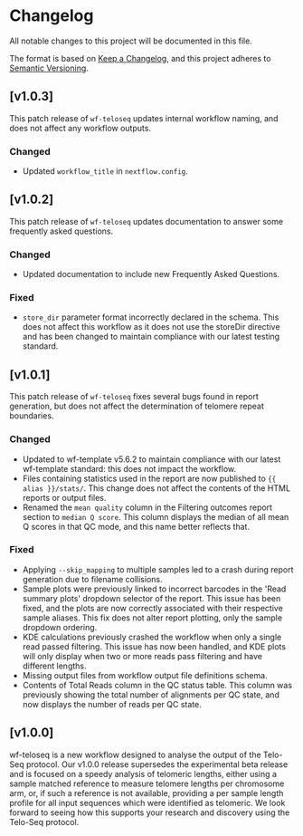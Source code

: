 # Changelog

All notable changes to this project will be documented in this file.

The format is based on [Keep a Changelog](https://keepachangelog.com/en/1.1.0/),
and this project adheres to [Semantic Versioning](https://semver.org/spec/v2.0.0.html).

## [v1.0.3]
This patch release of `wf-teloseq` updates internal workflow naming, and does not affect any workflow outputs.
### Changed
- Updated `workflow_title` in `nextflow.config`.

## [v1.0.2]
This patch release of `wf-teloseq` updates documentation to answer some frequently asked questions.

### Changed
- Updated documentation to include new Frequently Asked Questions.
### Fixed
- `store_dir` parameter format incorrectly declared in the schema. This does not affect this workflow as it does not use the storeDir directive and has been changed to maintain compliance with our latest testing standard.

## [v1.0.1]
This patch release of `wf-teloseq` fixes several bugs found in report generation, but does not affect the determination of telomere repeat boundaries.

### Changed
- Updated to wf-template v5.6.2 to maintain compliance with our latest wf-template standard: this does not impact the workflow.
- Files containing statistics used in the report are now published to `{{ alias }}/stats/`. This change does not affect the contents of the HTML reports or output files.
- Renamed the `mean quality` column in the Filtering outcomes report section to `median Q score`. This column displays the median of all mean Q scores in that QC mode, and this name better reflects that.

### Fixed
- Applying `--skip_mapping` to multiple samples led to a crash during report generation due to filename collisions.
- Sample plots were previously linked to incorrect barcodes in the 'Read summary plots' dropdown selector of the report. This issue has been fixed, and the plots are now correctly associated with their respective sample aliases. This fix does not alter report plotting, only the sample dropdown ordering.
- KDE calculations previously crashed the workflow when only a single read passed filtering. This issue has now been handled, and KDE plots will only display when two or more reads pass filtering and have different lengths.
- Missing output files from workflow output file definitions schema.
- Contents of Total Reads column in the QC status table. This column was previously showing the total number of alignments per QC state, and now displays the number of reads per QC state.

## [v1.0.0]

wf-teloseq is a new workflow designed to analyse the output of the Telo-Seq protocol.
Our v1.0.0 release supersedes the experimental beta release and is focused on a speedy analysis of telomeric lengths, either using a sample matched reference to measure telomere lengths per chromosome arm, or, if such a reference is not available, providing a per sample length profile for all input sequences which were identified as telomeric.
We look forward to seeing how this supports your research and discovery using the Telo-Seq protocol.

